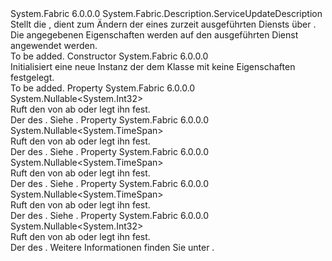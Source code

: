 <Type Name="StatefulServiceUpdateDescription" FullName="System.Fabric.Description.StatefulServiceUpdateDescription">
  <TypeSignature Language="C#" Value="public sealed class StatefulServiceUpdateDescription : System.Fabric.Description.ServiceUpdateDescription" />
  <TypeSignature Language="ILAsm" Value=".class public auto ansi sealed beforefieldinit StatefulServiceUpdateDescription extends System.Fabric.Description.ServiceUpdateDescription" />
  <TypeSignature Language="DocId" Value="T:System.Fabric.Description.StatefulServiceUpdateDescription" />
  <TypeSignature Language="VB.NET" Value="Public NotInheritable Class StatefulServiceUpdateDescription&#xA;Inherits ServiceUpdateDescription" />
  <TypeSignature Language="F#" Value="type StatefulServiceUpdateDescription = class&#xA;    inherit ServiceUpdateDescription" />
  <AssemblyInfo>
    <AssemblyName>System.Fabric</AssemblyName>
    <AssemblyVersion>6.0.0.0</AssemblyVersion>
  </AssemblyInfo>
  <Base>
    <BaseTypeName>System.Fabric.Description.ServiceUpdateDescription</BaseTypeName>
  </Base>
  <Interfaces />
  <Docs>
    <summary>
      <para>Stellt die <see cref="T:System.Fabric.Description.StatefulServiceUpdateDescription" /> , dient zum Ändern der <see cref="T:System.Fabric.Description.StatefulServiceDescription" /> eines zurzeit ausgeführten Diensts über <see cref="M:System.Fabric.FabricClient.ServiceManagementClient.UpdateServiceAsync(System.Uri,System.Fabric.Description.ServiceUpdateDescription)" />. Die angegebenen Eigenschaften werden auf den ausgeführten Dienst angewendet werden.</para>
    </summary>
    <remarks>To be added.</remarks>
  </Docs>
  <Members>
    <Member MemberName=".ctor">
      <MemberSignature Language="C#" Value="public StatefulServiceUpdateDescription ();" />
      <MemberSignature Language="ILAsm" Value=".method public hidebysig specialname rtspecialname instance void .ctor() cil managed" />
      <MemberSignature Language="DocId" Value="M:System.Fabric.Description.StatefulServiceUpdateDescription.#ctor" />
      <MemberSignature Language="VB.NET" Value="Public Sub New ()" />
      <MemberType>Constructor</MemberType>
      <AssemblyInfo>
        <AssemblyName>System.Fabric</AssemblyName>
        <AssemblyVersion>6.0.0.0</AssemblyVersion>
      </AssemblyInfo>
      <Parameters />
      <Docs>
        <summary>
          <para>Initialisiert eine neue Instanz der dem <see cref="T:System.Fabric.Description.StatefulServiceUpdateDescription" /> Klasse mit keine Eigenschaften festgelegt.</para>
        </summary>
        <remarks>To be added.</remarks>
      </Docs>
    </Member>
    <Member MemberName="MinReplicaSetSize">
      <MemberSignature Language="C#" Value="public Nullable&lt;int&gt; MinReplicaSetSize { get; set; }" />
      <MemberSignature Language="ILAsm" Value=".property instance valuetype System.Nullable`1&lt;int32&gt; MinReplicaSetSize" />
      <MemberSignature Language="DocId" Value="P:System.Fabric.Description.StatefulServiceUpdateDescription.MinReplicaSetSize" />
      <MemberSignature Language="VB.NET" Value="Public Property MinReplicaSetSize As Nullable(Of Integer)" />
      <MemberSignature Language="F#" Value="member this.MinReplicaSetSize : Nullable&lt;int&gt; with get, set" Usage="System.Fabric.Description.StatefulServiceUpdateDescription.MinReplicaSetSize" />
      <MemberType>Property</MemberType>
      <AssemblyInfo>
        <AssemblyName>System.Fabric</AssemblyName>
        <AssemblyVersion>6.0.0.0</AssemblyVersion>
      </AssemblyInfo>
      <ReturnValue>
        <ReturnType>System.Nullable&lt;System.Int32&gt;</ReturnType>
      </ReturnValue>
      <Docs>
        <summary>
          <para>Ruft den <see cref="P:System.Fabric.Description.StatefulServiceUpdateDescription.MinReplicaSetSize" /> von <see cref="T:System.Fabric.Description.StatefulServiceUpdateDescription" /> ab oder legt ihn fest.</para>
        </summary>
        <value>
          <para>Der <see cref="P:System.Fabric.Description.StatefulServiceUpdateDescription.MinReplicaSetSize" /> des <see cref="T:System.Fabric.Description.StatefulServiceUpdateDescription" />.</para>
        </value>
        <remarks>
          <para>Siehe <see cref="P:System.Fabric.Description.StatefulServiceDescription.MinReplicaSetSize" />.</para>
        </remarks>
      </Docs>
    </Member>
    <Member MemberName="QuorumLossWaitDuration">
      <MemberSignature Language="C#" Value="public Nullable&lt;TimeSpan&gt; QuorumLossWaitDuration { get; set; }" />
      <MemberSignature Language="ILAsm" Value=".property instance valuetype System.Nullable`1&lt;valuetype System.TimeSpan&gt; QuorumLossWaitDuration" />
      <MemberSignature Language="DocId" Value="P:System.Fabric.Description.StatefulServiceUpdateDescription.QuorumLossWaitDuration" />
      <MemberSignature Language="VB.NET" Value="Public Property QuorumLossWaitDuration As Nullable(Of TimeSpan)" />
      <MemberSignature Language="F#" Value="member this.QuorumLossWaitDuration : Nullable&lt;TimeSpan&gt; with get, set" Usage="System.Fabric.Description.StatefulServiceUpdateDescription.QuorumLossWaitDuration" />
      <MemberType>Property</MemberType>
      <AssemblyInfo>
        <AssemblyName>System.Fabric</AssemblyName>
        <AssemblyVersion>6.0.0.0</AssemblyVersion>
      </AssemblyInfo>
      <ReturnValue>
        <ReturnType>System.Nullable&lt;System.TimeSpan&gt;</ReturnType>
      </ReturnValue>
      <Docs>
        <summary>
          <para>Ruft den <see cref="P:System.Fabric.Description.StatefulServiceUpdateDescription.QuorumLossWaitDuration" /> von <see cref="T:System.Fabric.Description.StatefulServiceUpdateDescription" /> ab oder legt ihn fest.</para>
        </summary>
        <value>
          <para>Der <see cref="P:System.Fabric.Description.StatefulServiceUpdateDescription.QuorumLossWaitDuration" /> des <see cref="T:System.Fabric.Description.StatefulServiceUpdateDescription" />.</para>
        </value>
        <remarks>
          <para>Siehe <see cref="P:System.Fabric.Description.StatefulServiceDescription.QuorumLossWaitDuration" />.</para>
        </remarks>
      </Docs>
    </Member>
    <Member MemberName="ReplicaRestartWaitDuration">
      <MemberSignature Language="C#" Value="public Nullable&lt;TimeSpan&gt; ReplicaRestartWaitDuration { get; set; }" />
      <MemberSignature Language="ILAsm" Value=".property instance valuetype System.Nullable`1&lt;valuetype System.TimeSpan&gt; ReplicaRestartWaitDuration" />
      <MemberSignature Language="DocId" Value="P:System.Fabric.Description.StatefulServiceUpdateDescription.ReplicaRestartWaitDuration" />
      <MemberSignature Language="VB.NET" Value="Public Property ReplicaRestartWaitDuration As Nullable(Of TimeSpan)" />
      <MemberSignature Language="F#" Value="member this.ReplicaRestartWaitDuration : Nullable&lt;TimeSpan&gt; with get, set" Usage="System.Fabric.Description.StatefulServiceUpdateDescription.ReplicaRestartWaitDuration" />
      <MemberType>Property</MemberType>
      <AssemblyInfo>
        <AssemblyName>System.Fabric</AssemblyName>
        <AssemblyVersion>6.0.0.0</AssemblyVersion>
      </AssemblyInfo>
      <ReturnValue>
        <ReturnType>System.Nullable&lt;System.TimeSpan&gt;</ReturnType>
      </ReturnValue>
      <Docs>
        <summary>
          <para>Ruft den <see cref="P:System.Fabric.Description.StatefulServiceUpdateDescription.ReplicaRestartWaitDuration" /> von <see cref="T:System.Fabric.Description.StatefulServiceUpdateDescription" /> ab oder legt ihn fest.</para>
        </summary>
        <value>
          <para>Der <see cref="P:System.Fabric.Description.StatefulServiceUpdateDescription.ReplicaRestartWaitDuration" /> des <see cref="T:System.Fabric.Description.StatefulServiceUpdateDescription" />.</para>
        </value>
        <remarks>
          <para>Siehe <see cref="P:System.Fabric.Description.StatefulServiceDescription.ReplicaRestartWaitDuration" />.</para>
        </remarks>
      </Docs>
    </Member>
    <Member MemberName="StandByReplicaKeepDuration">
      <MemberSignature Language="C#" Value="public Nullable&lt;TimeSpan&gt; StandByReplicaKeepDuration { get; set; }" />
      <MemberSignature Language="ILAsm" Value=".property instance valuetype System.Nullable`1&lt;valuetype System.TimeSpan&gt; StandByReplicaKeepDuration" />
      <MemberSignature Language="DocId" Value="P:System.Fabric.Description.StatefulServiceUpdateDescription.StandByReplicaKeepDuration" />
      <MemberSignature Language="VB.NET" Value="Public Property StandByReplicaKeepDuration As Nullable(Of TimeSpan)" />
      <MemberSignature Language="F#" Value="member this.StandByReplicaKeepDuration : Nullable&lt;TimeSpan&gt; with get, set" Usage="System.Fabric.Description.StatefulServiceUpdateDescription.StandByReplicaKeepDuration" />
      <MemberType>Property</MemberType>
      <AssemblyInfo>
        <AssemblyName>System.Fabric</AssemblyName>
        <AssemblyVersion>6.0.0.0</AssemblyVersion>
      </AssemblyInfo>
      <ReturnValue>
        <ReturnType>System.Nullable&lt;System.TimeSpan&gt;</ReturnType>
      </ReturnValue>
      <Docs>
        <summary>
          <para>Ruft den <see cref="P:System.Fabric.Description.StatefulServiceUpdateDescription.StandByReplicaKeepDuration" /> von <see cref="T:System.Fabric.Description.StatefulServiceUpdateDescription" /> ab oder legt ihn fest.</para>
        </summary>
        <value>
          <para>Der <see cref="P:System.Fabric.Description.StatefulServiceUpdateDescription.StandByReplicaKeepDuration" /> des <see cref="T:System.Fabric.Description.StatefulServiceUpdateDescription" />.</para>
        </value>
        <remarks>
          <para>Siehe <see cref="P:System.Fabric.Description.StatefulServiceUpdateDescription.StandByReplicaKeepDuration" />.</para>
        </remarks>
      </Docs>
    </Member>
    <Member MemberName="TargetReplicaSetSize">
      <MemberSignature Language="C#" Value="public Nullable&lt;int&gt; TargetReplicaSetSize { get; set; }" />
      <MemberSignature Language="ILAsm" Value=".property instance valuetype System.Nullable`1&lt;int32&gt; TargetReplicaSetSize" />
      <MemberSignature Language="DocId" Value="P:System.Fabric.Description.StatefulServiceUpdateDescription.TargetReplicaSetSize" />
      <MemberSignature Language="VB.NET" Value="Public Property TargetReplicaSetSize As Nullable(Of Integer)" />
      <MemberSignature Language="F#" Value="member this.TargetReplicaSetSize : Nullable&lt;int&gt; with get, set" Usage="System.Fabric.Description.StatefulServiceUpdateDescription.TargetReplicaSetSize" />
      <MemberType>Property</MemberType>
      <AssemblyInfo>
        <AssemblyName>System.Fabric</AssemblyName>
        <AssemblyVersion>6.0.0.0</AssemblyVersion>
      </AssemblyInfo>
      <ReturnValue>
        <ReturnType>System.Nullable&lt;System.Int32&gt;</ReturnType>
      </ReturnValue>
      <Docs>
        <summary>
          <para>Ruft den <see cref="P:System.Fabric.Description.StatefulServiceUpdateDescription.TargetReplicaSetSize" /> von <see cref="T:System.Fabric.Description.StatefulServiceUpdateDescription" /> ab oder legt ihn fest.</para>
        </summary>
        <value>
          <para>Der <see cref="P:System.Fabric.Description.StatefulServiceUpdateDescription.TargetReplicaSetSize" /> des <see cref="T:System.Fabric.Description.StatefulServiceUpdateDescription" />.</para>
        </value>
        <remarks>
          <para>Weitere Informationen finden Sie unter <see cref="P:System.Fabric.Description.StatefulServiceDescription.TargetReplicaSetSize" />.</para>
        </remarks>
      </Docs>
    </Member>
  </Members>
</Type>